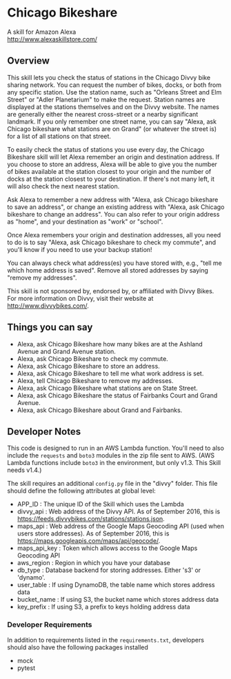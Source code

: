 # Chicago Bikeshare

A skill for Amazon Alexa<br>
http://www.alexaskillstore.com/

## Overview

This skill lets you check the status of stations in the Chicago
Divvy bike sharing network. You can request the number of bikes,
docks, or both from any specific station. Use the station name,
such as "Orleans Street and Elm Street" or "Adler Planetarium"
to make the request. Station names are displayed at the stations
themselves and on the Divvy website. The names are generally either
the nearest cross-street or a nearby significant landmark. If you
only remember one street name, you can say "Alexa, ask Chicago 
bikeshare what stations are on Grand" (or whatever the street is)
for a list of all stations on that street.

To easily check the status of stations you use every day, the
Chicago Bikeshare skill will let Alexa remember an origin and
destination address. If you choose to store an address, Alexa
will be able to give you the number of bikes available at the
station closest to your origin and the number of docks at the
station closest to your destination. If there's not many left,
it will also check the next nearest station.

Ask Alexa to remember a new address with
"Alexa, ask Chicago bikeshare to save an address", or change
an existing address with
"Alexa, ask Chicago bikeshare to change an address". You can
also refer to your origin address as "home", and your destination
as "work" or "school".

Once Alexa remembers your origin and destination addresses, all
you need to do is to say "Alexa, ask Chicago bikeshare to check 
my commute", and you'll know if you need to use your backup station!

You can always check what address(es) you have stored with, e.g.,
"tell me which home address is saved". Remove all stored addresses
by saying "remove my addresses".

This skill is not sponsored by, endorsed by, or affiliated with
Divvy Bikes. For more information on Divvy, visit their website at
http://www.divvybikes.com/.

## Things you can say

- Alexa, ask Chicago Bikeshare how many bikes are at the Ashland Avenue and Grand Avenue station.
- Alexa, ask Chicago Bikeshare to check my commute.
- Alexa, ask Chicago Bikeshare to store an address.
- Alexa, ask Chicago Bikeshare to tell me what work address is set.
- Alexa, tell Chicago Bikeshare to remove my addresses.
- Alexa, ask Chicago Bikeshare what stations are on State Street.
- Alexa, ask Chicago Bikeshare the status of Fairbanks Court and Grand Avenue.
- Alexa, ask Chicago Bikeshare about Grand and Fairbanks.

## Developer Notes

This code is designed to run in an AWS Lambda function.
You'll need to also include the `requests` and `boto3` modules
in the zip file sent to AWS. (AWS Lambda functions include `boto3`
in the environment, but only v1.3. This Skill needs v1.4.)

The skill requires an additional `config.py` file in the "divvy" folder.
This file should define the following attributes at global level:
- APP_ID : The unique ID of the Skill which uses the Lambda
- divvy_api : Web address of the Divvy API. As of September 2016, this is https://feeds.divvybikes.com/stations/stations.json.
- maps_api : Web address of the Google Maps Geocoding API (used when users store addresses). As of September 2016, this is https://maps.googleapis.com/maps/api/geocode/.
- maps_api_key : Token which allows access to the Google Maps Geocoding API
- aws_region : Region in which you have your database
- db_type : Database backend for storing addresses. Either 's3' or 'dynamo'.
- user_table : If using DynamoDB, the table name which stores address data
- bucket_name : If using S3, the bucket name which stores address data
- key_prefix : If using S3, a prefix to keys holding address data

### Developer Requirements

In addition to requirements listed in the `requirements.txt`, developers
should also have the following packages installed
- mock
- pytest